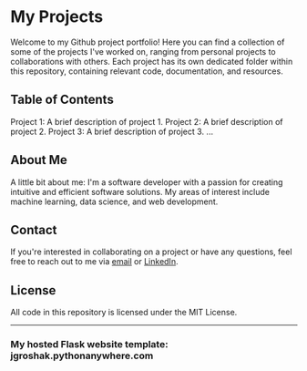 # My Projects
Welcome to my Github project portfolio! Here you can find a collection of some of the projects I've worked on, ranging from personal projects to collaborations with others. Each project has its own dedicated folder within this repository, containing relevant code, documentation, and resources.

## Table of Contents
Project 1: A brief description of project 1.
Project 2: A brief description of project 2.
Project 3: A brief description of project 3.
...
## About Me
A little bit about me: I'm a software developer with a passion for creating intuitive and efficient software solutions. My areas of interest include machine learning, data science, and web development.

## Contact
If you're interested in collaborating on a project or have any questions, feel free to reach out to me via [email](**joshgroshak@gmail.com**) or [LinkedIn](https://www.linkedin.com/in/josh-groshak-ba786713a/).

## License
All code in this repository is licensed under the MIT License.

---------------------------------------------------------------------
### My hosted Flask website template: jgroshak.pythonanywhere.com

